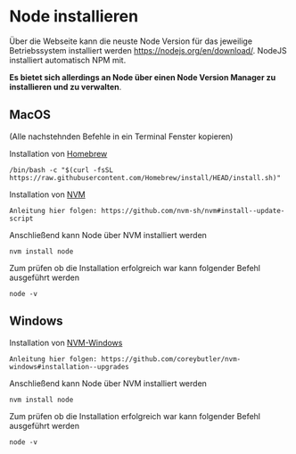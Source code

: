 # Node installieren

Über die Webseite kann die neuste Node Version für das jeweilige Betriebssystem installiert werden https://nodejs.org/en/download/. NodeJS installiert automatisch NPM mit.

**Es bietet sich allerdings an Node über einen Node Version Manager zu installieren und zu verwalten**.

## MacOS

(Alle nachstehnden Befehle in ein Terminal Fenster kopieren)

Installation von [Homebrew](https://brew.sh)

```
/bin/bash -c "$(curl -fsSL https://raw.githubusercontent.com/Homebrew/install/HEAD/install.sh)"
```

Installation von [NVM](https://github.com/nvm-sh/nvm#installing-and-updating)

```
Anleitung hier folgen: https://github.com/nvm-sh/nvm#install--update-script
```

Anschließend kann Node über NVM installiert werden

```
nvm install node
```

Zum prüfen ob die Installation erfolgreich war kann folgender Befehl ausgeführt werden

```
node -v
```

## Windows

Installation von [NVM-Windows](https://github.com/coreybutler/nvm-windows)

```
Anleitung hier folgen: https://github.com/coreybutler/nvm-windows#installation--upgrades
```

Anschließend kann Node über NVM installiert werden

```
nvm install node
```

Zum prüfen ob die Installation erfolgreich war kann folgender Befehl ausgeführt werden

```
node -v
```
